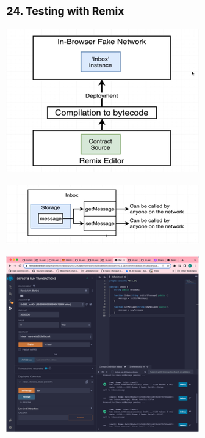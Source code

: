#   24. Testing with Remix

![](../imgs/24.1_Testing-with-Remix.png)
---
![](../imgs/24.2_Testing-with-Remix.png)
---
![](../imgs/24.3_Testing-with-Remix.png)
---
